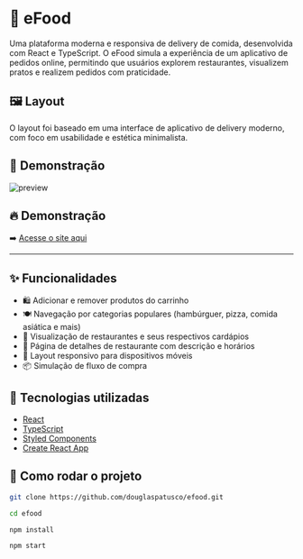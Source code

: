 # 🍔 eFood

Uma plataforma moderna e responsiva de delivery de comida, desenvolvida com React e TypeScript. O eFood simula a experiência de um aplicativo de pedidos online, permitindo que usuários explorem restaurantes, visualizem pratos e realizem pedidos com praticidade.

## 🖼️ Layout

O layout foi baseado em uma interface de aplicativo de delivery moderno, com foco em usabilidade e estética minimalista.

## 📸 Demonstração

![preview](https://i.imgur.com/fKD2rZz.png)

## 🔥 Demonstração

➡️ [Acesse o site aqui](https://efood-dougeduardo.vercel.app/)

---
## ✨ Funcionalidades

- 🛍️ Adicionar e remover produtos do carrinho
- 🍽️ Navegação por categorias populares (hambúrguer, pizza, comida asiática e mais)
- 🏪 Visualização de restaurantes e seus respectivos cardápios
- 🧾 Página de detalhes de restaurante com descrição e horários
- 📱 Layout responsivo para dispositivos móveis
- 📦 Simulação de fluxo de compra

## 🧱 Tecnologias utilizadas

- [React](https://reactjs.org/)
- [TypeScript](https://www.typescriptlang.org/)
- [Styled Components](https://styled-components.com/)
- [Create React App](https://create-react-app.dev/)

## 📂 Como rodar o projeto

```bash
git clone https://github.com/douglaspatusco/efood.git

cd efood

npm install

npm start
```
